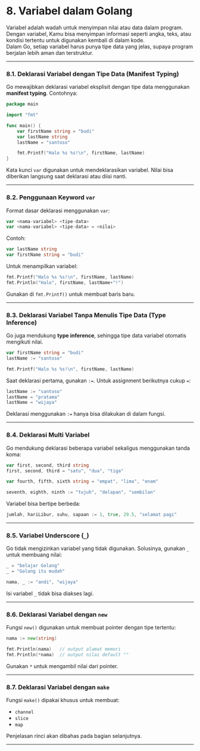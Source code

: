 # 8. Variabel dalam Golang

Variabel adalah wadah untuk menyimpan nilai atau data dalam program. Dengan variabel, Kamu bisa menyimpan informasi seperti angka, teks, atau kondisi tertentu untuk digunakan kembali di dalam kode.\
Dalam Go, setiap variabel harus punya tipe data yang jelas, supaya program berjalan lebih aman dan terstruktur.

***

### 8.1. Deklarasi Variabel dengan Tipe Data (Manifest Typing)

Go mewajibkan deklarasi variabel eksplisit dengan tipe data menggunakan **manifest typing**. Contohnya:

```go
package main

import "fmt"

func main() {
    var firstName string = "budi"
    var lastName string
    lastName = "santoso"

    fmt.Printf("Halo %s %s!\n", firstName, lastName)
}
```

Kata kunci `var` digunakan untuk mendeklarasikan variabel. Nilai bisa diberikan langsung saat deklarasi atau diisi nanti.

***

### 8.2. Penggunaan Keyword `var`

Format dasar deklarasi menggunakan `var`:

```go
var <nama-variabel> <tipe-data>
var <nama-variabel> <tipe-data> = <nilai>
```

Contoh:

```go
var lastName string
var firstName string = "budi"
```

Untuk menampilkan variabel:

```go
fmt.Printf("Halo %s %s!\n", firstName, lastName)
fmt.Println("Halo", firstName, lastName+"!")
```

Gunakan  di `fmt.Printf()` untuk membuat baris baru.

***

### 8.3. Deklarasi Variabel Tanpa Menulis Tipe Data (Type Inference)

Go juga mendukung **type inference**, sehingga tipe data variabel otomatis mengikuti nilai.

```go
var firstName string = "budi"
lastName := "santoso"

fmt.Printf("Halo %s %s!\n", firstName, lastName)
```

Saat deklarasi pertama, gunakan `:=`. Untuk assignment berikutnya cukup `=`:

```go
lastName := "santoso"
lastName = "pratama"
lastName = "wijaya"
```

Deklarasi menggunakan `:=` hanya bisa dilakukan di dalam fungsi.

***

### 8.4. Deklarasi Multi Variabel

Go mendukung deklarasi beberapa variabel sekaligus menggunakan tanda koma:

```go
var first, second, third string
first, second, third = "satu", "dua", "tiga"

var fourth, fifth, sixth string = "empat", "lima", "enam"

seventh, eighth, ninth := "tujuh", "delapan", "sembilan"
```

Variabel bisa bertipe berbeda:

```go
jumlah, hariLibur, suhu, sapaan := 1, true, 29.5, "selamat pagi"
```

***

### 8.5. Variabel Underscore (`_`)

Go tidak mengizinkan variabel yang tidak digunakan. Solusinya, gunakan `_` untuk membuang nilai:

```go
_ = "belajar Golang"
_ = "Golang itu mudah"

nama, _ := "andi", "wijaya"
```

Isi variabel `_` tidak bisa diakses lagi.

***

### 8.6. Deklarasi Variabel dengan `new`

Fungsi `new()` digunakan untuk membuat pointer dengan tipe tertentu:

```go
nama := new(string)

fmt.Println(nama)   // output alamat memori
fmt.Println(*nama)  // output nilai default ""
```

Gunakan `*` untuk mengambil nilai dari pointer.

***

### 8.7. Deklarasi Variabel dengan `make`

Fungsi `make()` dipakai khusus untuk membuat:

* `channel`
* `slice`
* `map`

Penjelasan rinci akan dibahas pada bagian selanjutnya.

***
